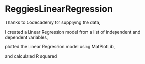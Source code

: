 # ReggiesLinearRegression
Thanks to Codecademy for supplying the data,

I created a Linear Regression model from a list of independent and dependent variables,

plotted the Linear Regression model using MatPlotLib,

and calculated R squared
